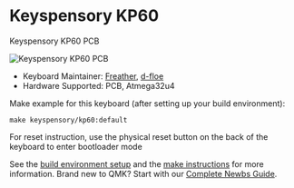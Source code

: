 # Keyspensory KP60

Keyspensory KP60 PCB

![Keyspensory KP60 PCB](https://i.imgur.com/3Ob0bp9.png)


* Keyboard Maintainer: [Freather](https://github.com/CMMS-Freather), [d-floe](https://github.com/d-floe)
* Hardware Supported: PCB, Atmega32u4

Make example for this keyboard (after setting up your build environment):

    make keyspensory/kp60:default


For reset instruction, use the physical reset button on the back of the keyboard to enter bootloader mode

See the [build environment setup](https://docs.qmk.fm/#/getting_started_build_tools) and the [make instructions](https://docs.qmk.fm/#/getting_started_make_guide) for more information. Brand new to QMK? Start with our [Complete Newbs Guide](https://docs.qmk.fm/#/newbs).
